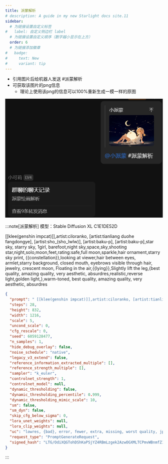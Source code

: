 ```yaml
---
title: 派蒙解析
# description: A guide in my new Starlight docs site.11
sidebar:
  # 为链接设置自定义标签
#   label: 自定义侧边栏 label
  # 为链接设置自定义顺序（数字越小显示在上方）
  order: 6
  # 为链接添加徽章
#   badge:
#     text: New
#     variant: tip
---
```


- 引用图片后给机器人发送 #派蒙解析
- 可获取该图片的png信息
  - 理论上使用该png的信息可以100%重新生成一模一样的原图

![派蒙解析](../../../assets/paimonAnalysis.png)

:::note[派蒙解析]
模型：Stable Diffusion XL C1E1DE52D

[[klee(genshin impcat)]],artist:ciloranko, [artist:tianliang duohe 
fangdongye], [artist:sho_(sho_lwlw)], [artist:baku-p],  [artist:baku-p],star sky, starry sky, 1girl, barefoot,night sky,space,sky,shooting star,night,solo,moon,feet,rating:safe,full moon,sparkle,hair ornament,starry sky print, {{constellation}},looking at viewer,hair between eyes, armlet,starry background, closed mouth, eyebrows visible through hair,  jewelry, crescent moon, Floating in the air,{{lying}},Slightly lift the leg,{best quality, amazing quality, very aesthetic, absurdres,realistic,reverse light,golden light,},warm-toned, best quality, amazing quality, very aesthetic, absurdres
```json
{
  "prompt": " [[klee(genshin impcat)]],artist:ciloranko, [artist:tianliang duohe \nfangdongye], [artist:sho_(sho_lwlw)], [artist:baku-p],  [artist:baku-p],star sky, starry sky, 1girl, barefoot,night sky,space,sky,shooting star,night,solo,moon,feet,rating:safe,full moon,sparkle,hair ornament,starry sky print, {{constellation}},looking at viewer,hair between eyes, armlet,starry background, closed mouth, eyebrows visible through hair,  jewelry, crescent moon, Floating in the air,{{lying}},Slightly lift the leg,{best quality, amazing quality, very aesthetic, absurdres,realistic,reverse light,golden light,},warm-toned, best quality, amazing quality, very aesthetic, absurdres",
  "steps": 28,
  "height": 832,
  "width": 1216,
  "scale": 5,
  "uncond_scale": 0,
  "cfg_rescale": 0,
  "seed": 6059128477,
  "n_samples": 1,
  "hide_debug_overlay": false,
  "noise_schedule": "native",
  "legacy_v3_extend": false,
  "reference_information_extracted_multiple": [],
  "reference_strength_multiple": [],
  "sampler": "k_euler",
  "controlnet_strength": 1,
  "controlnet_model": null,
  "dynamic_thresholding": false,
  "dynamic_thresholding_percentile": 0.999,
  "dynamic_thresholding_mimic_scale": 10,
  "sm": false,
  "sm_dyn": false,
  "skip_cfg_below_sigma": 0,
  "lora_unet_weights": null,
  "lora_clip_weights": null,
  "uc": "lowres, {bad}, error, fewer, extra, missing, worst quality, jpeg artifacts, bad quality, watermark, unfinished, displeasing, chromatic aberration, signature, extra digits, artistic error, username, scan, [abstract],    censored, mosaic, signature, watermark, username, weibo_username,",
  "request_type": "PromptGenerateRequest",
  "signed_hash": "LTG/OdiXQGTohDShKaPSjYZ4RBmLzgek2AzwOGXMLTCPmvWBnmfZ1MJw8jkEOcOoOdjxJ4xmdVT7nRumN/YIBQ=="
}
```
:::